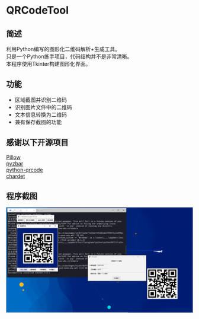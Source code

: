 # QRCodeTool
## 简述
利用Python编写的图形化二维码解析+生成工具。  
只是一个Python练手项目，代码结构并不是非常清晰。  
本程序使用Tkinter构建图形化界面。
## 功能
* 区域截图并识别二维码
* 识别图片文件中的二维码
* 文本信息转换为二维码
* 兼有保存截图的功能
## 感谢以下开源项目
[Pillow](https://github.com/python-pillow/Pillow)  
[pyzbar](https://github.com/NaturalHistoryMuseum/pyzbar)  
[python-qrcode](https://github.com/lincolnloop/python-qrcode)  
[chardet](https://github.com/chardet/chardet)
## 程序截图
![avatar](https://github.com/LittleCircleOO/QRCodeTool/blob/master/qrpic.png)
